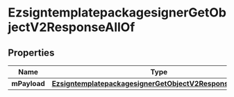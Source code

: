 

# EzsigntemplatepackagesignerGetObjectV2ResponseAllOf


## Properties

| Name | Type | Description | Notes |
|------------ | ------------- | ------------- | -------------|
|**mPayload** | [**EzsigntemplatepackagesignerGetObjectV2ResponseMPayload**](EzsigntemplatepackagesignerGetObjectV2ResponseMPayload.md) |  |  |




